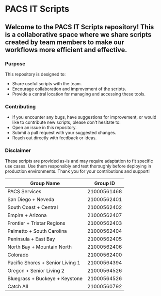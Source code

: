# PACS IT Scripts
## Welcome to the PACS IT Scripts repository! This is a collaborative space where we share scripts created by team members to make our workflows more efficient and effective.

### Purpose

This repository is designed to:
- Share useful scripts with the team.
- Encourage collaboration and improvement of the scripts.
- Provide a central location for managing and accessing these tools.

### Contributing
- If you encounter any bugs, have suggestions for improvement, or would like to contribute new scripts, please don't hesitate to:
- Open an issue in this repository.
- Submit a pull request with your suggested changes.
- Reach out directly with feedback or ideas.

### Disclaimer
These scripts are provided as-is and may require adaptation to fit specific use cases. Use them responsibly and test thoroughly before deploying in production environments.
Thank you for your contributions and support!


| Group Name                       | Group ID    |
| -------------------------------- | ----------- |
| PACS Services                    | 21000561468 |
| San Diego + Neveda               | 21000562401 |
| South Coast + Central            | 21000562402 |
| Empire + Arizona                 | 21000562407 |
| Frontier + Tristar Regions       | 21000562403 |
| Palmetto + South Carolina        | 21000562404 |
| Peninsula + East Bay             | 21000562405 |
| North Bay + Mountain North       | 21000562406 |
| Colorado                         | 21000562400 |
| Pacific Shores + Senior Living 1 | 21000564394 |
| Oregon + Senior Living 2         | 21000564526 |
| Bluegrass + Buckeye + Keystone   | 21000564526 |
| Catch All                        | 21000560792 |
